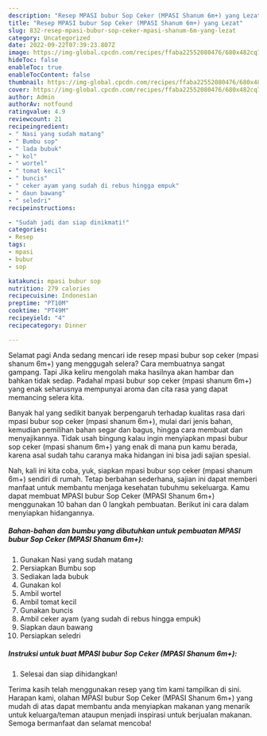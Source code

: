 ```yaml
---
description: "Resep MPASI bubur Sop Ceker (MPASI Shanum 6m+) yang Lezat"
title: "Resep MPASI bubur Sop Ceker (MPASI Shanum 6m+) yang Lezat"
slug: 832-resep-mpasi-bubur-sop-ceker-mpasi-shanum-6m-yang-lezat
category: Uncategorized
date: 2022-09-22T07:39:23.807Z
image: https://img-global.cpcdn.com/recipes/ffaba22552080476/680x482cq70/mpasi-bubur-sop-ceker-mpasi-shanum-6m-foto-resep-utama.jpg
hideToc: false
enableToc: true
enableTocContent: false
thumbnail: https://img-global.cpcdn.com/recipes/ffaba22552080476/680x482cq70/mpasi-bubur-sop-ceker-mpasi-shanum-6m-foto-resep-utama.jpg
cover: https://img-global.cpcdn.com/recipes/ffaba22552080476/680x482cq70/mpasi-bubur-sop-ceker-mpasi-shanum-6m-foto-resep-utama.jpg
author: Admin
authorAv: notfound
ratingvalue: 4.9
reviewcount: 21
recipeingredient:
- " Nasi yang sudah matang"
- " Bumbu sop"
- " lada bubuk"
- " kol"
- " wortel"
- " tomat kecil"
- " buncis"
- " ceker ayam yang sudah di rebus hingga empuk"
- " daun bawang"
- " seledri"
recipeinstructions:

- "Sudah jadi dan siap dinikmati!"
categories:
- Resep
tags:
- mpasi
- bubur
- sop

katakunci: mpasi bubur sop 
nutrition: 279 calories
recipecuisine: Indonesian
preptime: "PT10M"
cooktime: "PT49M"
recipeyield: "4"
recipecategory: Dinner

---
```



Selamat pagi Anda sedang mencari ide resep mpasi bubur sop ceker (mpasi shanum 6m+) yang menggugah selera? Cara membuatnya sangat gampang. Tapi Jika keliru mengolah maka hasilnya akan hambar dan bahkan tidak sedap. Padahal mpasi bubur sop ceker (mpasi shanum 6m+) yang enak seharusnya mempunyai aroma dan cita rasa yang dapat memancing selera kita.


Banyak hal yang sedikit banyak berpengaruh terhadap kualitas rasa dari mpasi bubur sop ceker (mpasi shanum 6m+), mulai dari jenis bahan, kemudian pemilihan bahan segar dan bagus, hingga cara membuat dan menyajikannya. Tidak usah bingung kalau ingin menyiapkan mpasi bubur sop ceker (mpasi shanum 6m+) yang enak di mana pun kamu berada, karena asal sudah tahu caranya maka hidangan ini bisa jadi sajian spesial.




Nah, kali ini kita coba, yuk, siapkan mpasi bubur sop ceker (mpasi shanum 6m+) sendiri di rumah. Tetap berbahan sederhana, sajian ini dapat memberi manfaat untuk membantu menjaga kesehatan tubuhmu sekeluarga. Kamu dapat membuat MPASI bubur Sop Ceker (MPASI Shanum 6m+) menggunakan 10 bahan dan 0 langkah pembuatan. Berikut ini cara dalam menyiapkan hidangannya.

<!--inarticleads1-->

##### Bahan-bahan dan bumbu yang dibutuhkan untuk pembuatan MPASI bubur Sop Ceker (MPASI Shanum 6m+):

1. Gunakan  Nasi yang sudah matang
1. Persiapkan  Bumbu sop
1. Sediakan  lada bubuk
1. Gunakan  kol
1. Ambil  wortel
1. Ambil  tomat kecil
1. Gunakan  buncis
1. Ambil  ceker ayam (yang sudah di rebus hingga empuk)
1. Siapkan  daun bawang
1. Persiapkan  seledri




<!--inarticleads2-->

##### Instruksi untuk buat MPASI bubur Sop Ceker (MPASI Shanum 6m+):


1. Selesai dan siap dihidangkan!



Terima kasih telah menggunakan resep yang tim kami tampilkan di sini. Harapan kami, olahan MPASI bubur Sop Ceker (MPASI Shanum 6m+) yang mudah di atas dapat membantu anda menyiapkan makanan yang menarik untuk keluarga/teman ataupun menjadi inspirasi untuk berjualan makanan. Semoga bermanfaat dan selamat mencoba!
